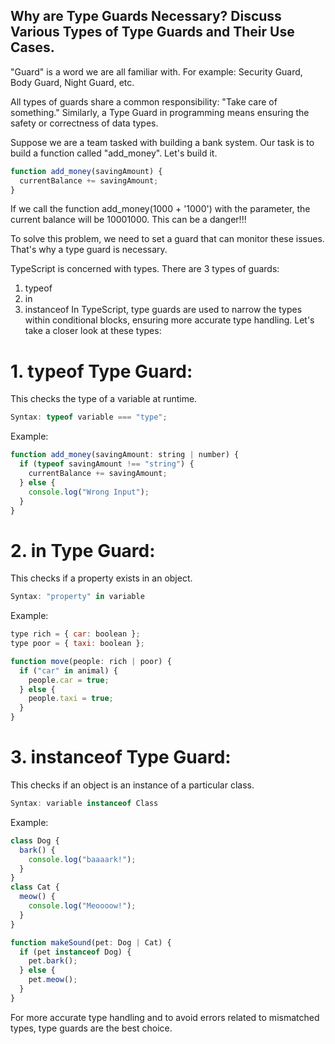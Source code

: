 <!-- [![Open in Visual Studio Code](https://classroom.github.com/assets/open-in-vscode-2e0aaae1b6195c2367325f4f02e2d04e9abb55f0b24a779b69b11b9e10269abc.svg)](https://classroom.github.com/online_ide?assignment_repo_id=17018376&assignment_repo_type=AssignmentRepo) -->

## Why are Type Guards Necessary? Discuss Various Types of Type Guards and Their Use Cases.

"Guard" is a word we are all familiar with. For example: Security Guard, Body Guard, Night Guard, etc.

All types of guards share a common responsibility: "Take care of something." Similarly, a Type Guard in programming means ensuring the safety or correctness of data types.

Suppose we are a team tasked with building a bank system. Our task is to build a function called "add_money". Let's build it.

```javascript
function add_money(savingAmount) {
  currentBalance += savingAmount;
}
```

If we call the function add_money(1000 + '1000') with the parameter, the current balance will be 10001000. This can be a danger!!!

To solve this problem, we need to set a guard that can monitor these issues. That's why a type guard is necessary.

TypeScript is concerned with types. There are 3 types of guards:

1. typeof
2. in
3. instanceof
   In TypeScript, type guards are used to narrow the types within conditional blocks, ensuring more accurate type handling. Let's take a closer look at these types:

# 1. typeof Type Guard:

This checks the type of a variable at runtime.

```javascript
Syntax: typeof variable === "type";
```

Example:

```javascript
function add_money(savingAmount: string | number) {
  if (typeof savingAmount !== "string") {
    currentBalance += savingAmount;
  } else {
    console.log("Wrong Input");
  }
}
```

# 2. in Type Guard:
This checks if a property exists in an object.

```javascript
Syntax: "property" in variable
```
Example:
```javascript
type rich = { car: boolean };
type poor = { taxi: boolean };

function move(people: rich | poor) {
  if ("car" in animal) {
    people.car = true;
  } else {
    people.taxi = true;
  }
}
```

# 3. instanceof Type Guard:
This checks if an object is an instance of a particular class.

```javascript
Syntax: variable instanceof Class
```

Example:
```javascript
class Dog {
  bark() {
    console.log("baaaark!");
  }
}
class Cat {
  meow() {
    console.log("Meoooow!");
  }
}

function makeSound(pet: Dog | Cat) {
  if (pet instanceof Dog) {
    pet.bark();
  } else {
    pet.meow();
  }
}
```

For more accurate type handling and to avoid errors related to mismatched types, type guards are the best choice.